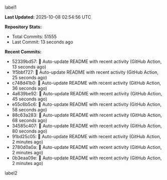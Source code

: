 
label1 
<!-- ACTIVITY_START -->
**Last Updated:** 2025-10-08 02:54:56 UTC

**Repository Stats:**
- Total Commits: 51555
- Last Commit: 13 seconds ago

**Recent Commits:**
- 52339bd57: 🤖 Auto-update README with recent activity (GitHub Action, 13 seconds ago)
- 1f5bbf727: 🤖 Auto-update README with recent activity (GitHub Action, 25 seconds ago)
- c748d41b0: 🤖 Auto-update README with recent activity (GitHub Action, 36 seconds ago)
- 4a639be92: 🤖 Auto-update README with recent activity (GitHub Action, 45 seconds ago)
- e55c6b5c6: 🤖 Auto-update README with recent activity (GitHub Action, 58 seconds ago)
- 88c63a283: 🤖 Auto-update README with recent activity (GitHub Action, 68 seconds ago)
- 34585c407: 🤖 Auto-update README with recent activity (GitHub Action, 80 seconds ago)
- 91bd25c05: 🤖 Auto-update README with recent activity (GitHub Action, 2 minutes ago)
- 2780d0a0a: 🤖 Auto-update README with recent activity (GitHub Action, 2 minutes ago)
- 0b3eaa09e: 🤖 Auto-update README with recent activity (GitHub Action, 2 minutes ago)
<!-- ACTIVITY_END -->

label2
